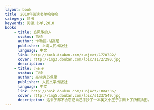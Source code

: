 ```yaml
---
layout: book
title: 2010年阅读书单哈哈哈
category: 读书
keywords: 阅读,书单,2010
books: 
    - title: 追风筝的人
      status: 已读
      author: 卡勒德·胡赛尼
      publisher: 上海人民出版社
      language: 中文
      link: http://book.douban.com/subject/1770782/
      cover: http://img3.douban.com/lpic/s1727290.jpg
      description: 
    - title: 小王子
      status: 已读
      author: 圣埃克苏佩里
      publisher: 人民文学出版社
      language: 中文
      link: http://book.douban.com/subject/1084336/
      cover: http://img5.douban.com/lpic/s1237549.jpg
      description: 这辈子都不会忘记自己手抄了一本英文小王子并画上了所有插图。
---
```

